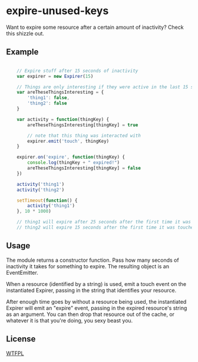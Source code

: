 expire-unused-keys
=====

Want to expire some resource after a certain amount of inactivity?  Check this shizzle out.

Example 
-----

```js

    // Expire stuff after 15 seconds of inactivity
    var expirer = new Expirer(15) 

    // Things are only interesting if they were active in the last 15 seconds
	var areTheseThingsInteresting = {
		'thing1': false,
		'thing2': false
	}

	var activity = function(thingKey) {
		areTheseThingsInteresting[thingKey] = true

		// note that this thing was interacted with
		expirer.emit('touch', thingKey)
	}

	expirer.on('expire', function(thingKey) {
		console.log(thingKey + " expired!")
		areTheseThingsInteresting[thingKey] = false
	})

	activity('thing1')
	activity('thing2')

	setTimeout(function() {
		activity('thing1')
	}, 10 * 1000)

    // thing1 will expire after 25 seconds after the first time it was touched
    // thing2 will expire 15 seconds after the first time it was touched
```

Usage
-----

The module returns a constructor function.  Pass how many seconds of inactivity it takes for something to expire.  The resulting object is an EventEmitter.

When a resource (identified by a string) is used, emit a touch event on the instantiated Expirer, passing in the string that identifies your resource.

After enough time goes by without a resource being used, the instantiated Expirer will emit an "expire" event, passing in the expired resource's string as an argument.  You can then drop that resource out of the cache, or whatever it is that you're doing, you sexy beast you.

License
-----
[WTFPL](http://wtfpl2.com/)
